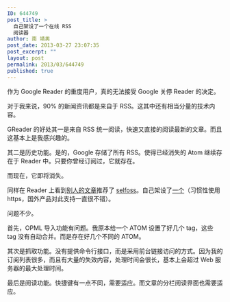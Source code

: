 ```yaml
---
ID: 644749
post_title: >
  自己架设了一个在线 RSS
  阅读器
author: 南 靖男
post_date: 2013-03-27 23:07:35
post_excerpt: ""
layout: post
permalink: 2013/03/644749
published: true
---
```

作为 Google Reader 的重度用户，真的无法接受 Google 关停 Reader 的决定。

对于我来说，90% 的新闻资讯都是来自于 RSS。这其中还有相当分量的技术内容。

GReader 的好处其一是来自 RSS 统一阅读，快速又直接的阅读最新的文章。而且这基本上是我感兴趣的。

其二是历史功能。是的，Google 存储了所有 RSS。使得已经消失的 Atom 继续存在于 Reader 中。只要你曾经订阅过，它就存在。

而现在，它即将消失。

同样在 Reader 上看到<a href="http://seo.g2soft.net/2013/03/25/google-reader.html">别人的文章</a>推荐了 <a href="http://selfoss.aditu.de/">selfoss</a>。自己架设了<a href="https://reader.larryli.cn/">一个</a>（习惯性使用 https，国外产品对此支持一直很不错）。

问题不少。

首先，OPML 导入功能有问题。我原本给一个 ATOM 设置了好几个 tag，这些 tag 没有自动合并。而是存在好几个不同的 ATOM。

其次是抓取功能。没有提供命令行接口，而是采用前台链接访问的方式。因为我的订阅列表很多，而且有大量的失效内容，处理时间会很长，基本上会超过 Web 服务器的最大处理时间。

最后是阅读功能。快捷键有一点不同，需要适应。而文章的分栏阅读界面也需要适应。